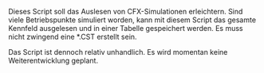 Dieses Script soll das Auslesen von CFX-Simulationen erleichtern. Sind viele Betriebspunkte simuliert worden, kann mit diesem Script das gesamte Kennfeld ausgelesen und in einer Tabelle gespeichert werden. Es muss nicht zwingend eine *.CST erstellt sein.

Das Script ist dennoch relativ unhandlich. Es wird momentan keine Weiterentwicklung geplant.
